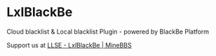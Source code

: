 # LxlBlackBe
 Cloud blacklist & Local blacklist Plugin - powered by BlackBe Platform

Support us at [LLSE - LxlBlackBe | MineBBS](https://www.minebbs.com/resources/lxlblackbe.2695/)
